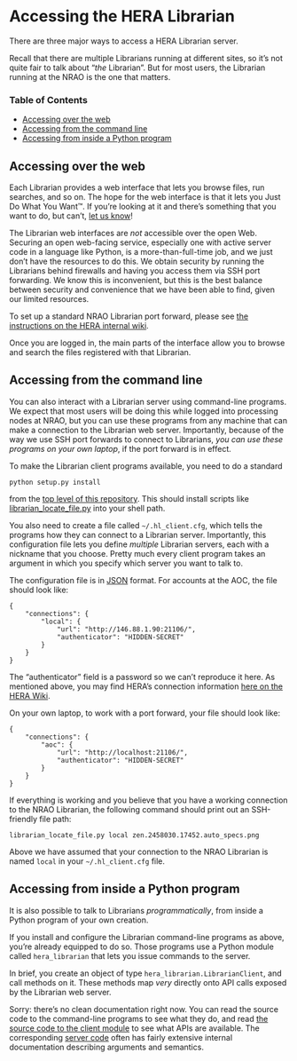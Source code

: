 # Accessing the HERA Librarian

There are three major ways to access a HERA Librarian server.

Recall that there are multiple Librarians running at different sites, so it’s
not quite fair to talk about “*the* Librarian”. But for most users, the
Librarian running at the NRAO is the one that matters.


### Table of Contents

* [Accessing over the web](#accessing-over-the-web)
* [Accessing from the command line](#accessing-from-the-command-line)
* [Accessing from inside a Python program](#accessing-from-inside-a-python-program)


## Accessing over the web

Each Librarian provides a web interface that lets you browse files, run
searches, and so on. The hope for the web interface is that it lets you Just
Do What You Want™. If you’re looking at it and there’s something that you want
to do, but can’t, [let us know](https://github.com/HERA-Team/librarian/issues)!

The Librarian web interfaces are *not* accessible over the open Web. Securing
an open web-facing service, especially one with active server code in a
language like Python, is a more-than-full-time job, and we just don’t have the
resources to do this. We obtain security by running the Librarians behind
firewalls and having you access them via SSH port forwarding. We know this is
inconvenient, but this is the best balance between security and convenience
that we have been able to find, given our limited resources.

To set up a standard NRAO Librarian port forward, please see
[the instructions on the HERA internal wiki](http://hera.pbworks.com/w/page/118774905/Librarian%3A%20Help%20for%20Users).

Once you are logged in, the main parts of the interface allow you to browse
and search the files registered with that Librarian.


## Accessing from the command line

You can also interact with a Librarian server using command-line programs. We
expect that most users will be doing this while logged into processing nodes
at NRAO, but you can use these programs from any machine that can make a
connection to the Librarian web server. Importantly, because of the way we use
SSH port forwards to connect to Librarians, *you can use these programs on
your own laptop*, if the port forward is in effect.

To make the Librarian client programs available, you need to do a standard

```
python setup.py install
```

from the [top level of this repository](..). This should install scripts like
[librarian_locate_file.py](../scripts/librarian_locate_file.py) into your
shell path.

You also need to create a file called `~/.hl_client.cfg`, which tells the
programs how they can connect to a Librarian server. Importantly, this
configuration file lets you define *multiple* Librarian servers, each with a
nickname that you choose. Pretty much every client program takes an argument
in which you specify which server you want to talk to.

The configuration file is in [JSON](http://www.json.org/) format. For accounts
at the AOC, the file should look like:

```
{
    "connections": {
        "local": {
            "url": "http://146.88.1.90:21106/",
            "authenticator": "HIDDEN-SECRET"
        }
    }
}
```

The “authenticator” field is a password so we can’t reproduce it here. As
mentioned above, you may find HERA’s connection information
[here on the HERA Wiki](http://hera.pbworks.com/w/page/118774905/Librarian%3A%20Help%20for%20Users).

On your own laptop, to work with a port forward, your file should look like:

```
{
    "connections": {
        "aoc": {
            "url": "http://localhost:21106/",
            "authenticator": "HIDDEN-SECRET"
        }
    }
}
```

If everything is working and you believe that you have a working connection to
the NRAO Librarian, the following command should print out an SSH-friendly file path:

```
librarian_locate_file.py local zen.2458030.17452.auto_specs.png
```

Above we have assumed that your connection to the NRAO Librarian is named
`local` in your `~/.hl_client.cfg` file.


## Accessing from inside a Python program

It is also possible to talk to Librarians *programmatically*, from inside a
Python program of your own creation.

If you install and configure the Librarian command-line programs as above,
you’re already equipped to do so. Those programs use a Python module called
`hera_librarian` that lets you issue commands to the server.

In brief, you create an object of type `hera_librarian.LibrarianClient`, and
call methods on it. These methods map *very* directly onto API calls exposed
by the Librarian web server.

Sorry: there’s no clean documentation right now. You can read the source code
to the command-line programs to see what they do, and read
[the source code to the client module](../hera_librarian/__init__.py) to see
what APIs are available. The corresponding
[server code](../server/librarian_server/) often has fairly extensive internal
documentation describing arguments and semantics.
